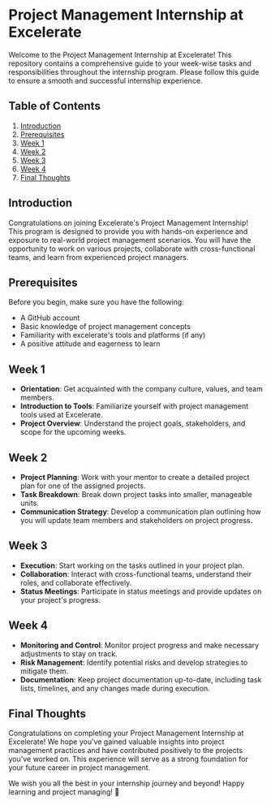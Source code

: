 # Project Management Internship at Excelerate

Welcome to the Project Management Internship at Excelerate! This repository contains a comprehensive guide to your week-wise tasks and responsibilities throughout the internship program. Please follow this guide to ensure a smooth and successful internship experience.

## Table of Contents

1. [Introduction](#introduction)
2. [Prerequisites](#prerequisites)
3. [Week 1](#week-1)
4. [Week 2](#week-2)
5. [Week 3](#week-3)
6. [Week 4](#week-4)
7. [Final Thoughts](#final-thoughts)

## Introduction

Congratulations on joining Excelerate's Project Management Internship! This program is designed to provide you with hands-on experience and exposure to real-world project management scenarios. You will have the opportunity to work on various projects, collaborate with cross-functional teams, and learn from experienced project managers.

## Prerequisites

Before you begin, make sure you have the following:

- A GitHub account
- Basic knowledge of project management concepts
- Familiarity with excelerate's tools and platforms (if any)
- A positive attitude and eagerness to learn

## Week 1

- **Orientation**: Get acquainted with the company culture, values, and team members.
- **Introduction to Tools**: Familiarize yourself with project management tools used at Excelerate.
- **Project Overview**: Understand the project goals, stakeholders, and scope for the upcoming weeks.

## Week 2

- **Project Planning**: Work with your mentor to create a detailed project plan for one of the assigned projects.
- **Task Breakdown**: Break down project tasks into smaller, manageable units.
- **Communication Strategy**: Develop a communication plan outlining how you will update team members and stakeholders on project progress.

## Week 3

- **Execution**: Start working on the tasks outlined in your project plan.
- **Collaboration**: Interact with cross-functional teams, understand their roles, and collaborate effectively.
- **Status Meetings**: Participate in status meetings and provide updates on your project's progress.

## Week 4

- **Monitoring and Control**: Monitor project progress and make necessary adjustments to stay on track.
- **Risk Management**: Identify potential risks and develop strategies to mitigate them.
- **Documentation**: Keep project documentation up-to-date, including task lists, timelines, and any changes made during execution.

## Final Thoughts

Congratulations on completing your Project Management Internship at Excelerate! We hope you've gained valuable insights into project management practices and have contributed positively to the projects you've worked on. This experience will serve as a strong foundation for your future career in project management.



We wish you all the best in your internship journey and beyond! Happy learning and project managing! 🚀
